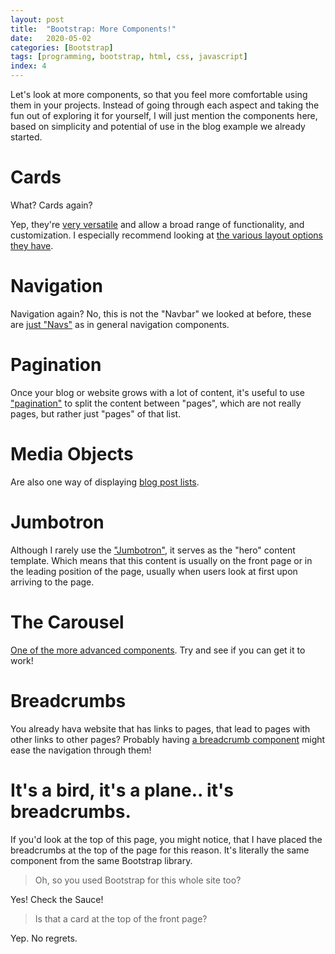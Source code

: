 ```yaml
---
layout: post
title:  "Bootstrap: More Components!"
date:   2020-05-02
categories: [Bootstrap]
tags: [programming, bootstrap, html, css, javascript]
index: 4
---
```


Let's look at more components, so that you feel more comfortable using them in your projects. Instead of going through each aspect and taking the fun out of exploring it for yourself, I will just mention the components here, based on simplicity and potential of use in the blog example we already started. 

# Cards

What? Cards again?

Yep, they're [very versatile](https://getbootstrap.com/docs/4.4/components/card/#content-types) and allow a broad range of functionality, and customization. I especially recommend looking at [the various layout options they have](https://getbootstrap.com/docs/4.4/components/card/#card-layout).

# Navigation

Navigation again? No, this is not the "Navbar" we looked at before, these are [just "Navs"](https://getbootstrap.com/docs/4.4/components/navs/#base-nav) as in general navigation components.


# Pagination

Once your blog or website grows with a lot of content, it's useful to use ["pagination"](https://getbootstrap.com/docs/4.4/components/pagination/#overview) to split the content between "pages", which are not really pages, but rather just "pages" of that list.

# Media Objects

Are also one way of displaying [blog post lists](https://getbootstrap.com/docs/4.4/components/media-object/#media-list). 

# Jumbotron

Although I rarely use the ["Jumbotron"](https://getbootstrap.com/docs/4.4/components/jumbotron/), it serves as the "hero" content template. Which means that this content is usually on the front page or in the leading position of the page, usually when users look at first upon arriving to the page.

# The Carousel

[One of the more advanced components](https://getbootstrap.com/docs/4.4/components/carousel/). Try and see if you can get it to work! 

# Breadcrumbs

You already hava website that has links to pages, that lead to pages with other links to other pages? Probably having [a breadcrumb component](https://getbootstrap.com/docs/4.4/components/breadcrumb/) might ease the navigation through them!

# It's a bird, it's a plane.. it's breadcrumbs.

If you'd look at the top of this page, you might notice, that I have placed the breadcrumbs at the top of the page for this reason. It's literally the same component from the same Bootstrap library.

> Oh, so you used Bootstrap for this whole site too?

Yes! Check the Sauce!

> Is that a card at the top of the front page?

Yep. No regrets.
